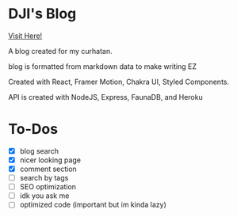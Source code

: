 
# DJI's Blog

  

[Visit Here!](https://ajinata84.github.io/blog/)

  

A blog created for my curhatan.

blog is formatted from markdown data to make writing EZ

  

Created with React, Framer Motion, Chakra UI, Styled Components.

  

API is created with NodeJS, Express, FaunaDB, and Heroku

  

# To-Dos

 - [x] blog search
 - [x] nicer looking page
 - [x] comment section
 - [ ] search by tags
 - [ ] SEO optimization
 - [ ] idk you ask me
 - [ ] optimized code (important but im kinda lazy)
